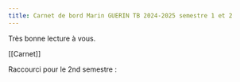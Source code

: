 ```yaml
---
title: Carnet de bord Marin GUERIN TB 2024-2025 semestre 1 et 2
---
```


Très bonne lecture à vous. 

[[Carnet]]

Raccourci pour le 2nd semestre : 
